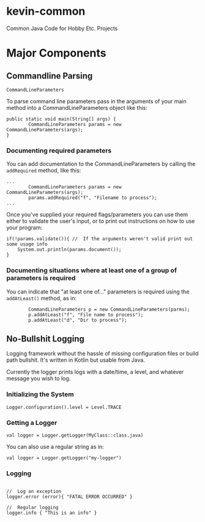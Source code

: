 # kevin-common
Common Java Code for Hobby Etc. Projects

# Major Components
## Commandline Parsing

```CommandLineParameters```

To parse command line parameters pass in the arguments of your main method into a CommandLineParameters object like this:

```
public static void main(String[] args) {
        CommandLineParameters params = new CommandLineParameters(args);
}
```

### Documenting required parameters
You can add documentation to the CommandLineParameters by calling the ```addRequired``` method, like this:

```
...
        CommandLineParameters params = new CommandLineParameters(args);
        params.addRequired("f", "Filename to process");
...
```

Once you've supplied your required flags/parameters you can use them either to validate the user's input, or to print out instructions on how to use your program:

```
if(!params.validate()){ //  If the arguments weren't valid print out some usage info
    System.out.println(params.document());
}
```

### Documenting situations where at least one of a group of parameters is required
You can indicate that "at least one of..." parameters is required using the ```addAtLeast()``` method, as in:

```
        CommandLineParameters p = new CommandLineParameters(parms);
        p.addAtLeast("f", "File name to process");
        p.addAtLeast("d", "Dir to process");
```

## No-Bullshit Logging

Logging framework without the hassle of missing configuration files or build path bullshit.  It's written in Kotlin but usable from Java.

Currently the logger prints logs with a date/time, a level, and whatever message you wish to log.

### Initializing the System
```
Logger.configuration().level = Level.TRACE
```

### Getting a Logger
```
val logger = Logger.getLogger(MyClass::class.java)
```

You can also use a regular string as in:

```
val logger = Logger.getLogger("my-logger")
```

### Logging

```

//  Log an exception
logger.error (error){ "FATAL ERROR OCCURRED" }

//  Regular logging
logger.info { "This is an info" }
```